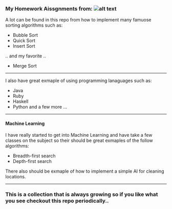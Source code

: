 ### My Homework Aissgnments from: ![alt text][logo]

A lot can be found in this repo from how to implement many famuose sorting algorithms such as:
+ Bubble Sort
+ Quick Sort
+ Insert Sort

.. and my favorite ..
+ Merge Sort

---
I also have great exmaple of using programming lanaguages such as:
+ Java
+ Ruby
+ Haskell
+ Python
and a few more ...

---
#### Machine Learning
I have really started to get into Machine Learning and have take a few classes on the subject so their should be great exmaples of the follow algorithms:

+ Breadth-first search
+ Depth-first search

There also should be exmaple of how to implement a simple AI for cleaning locations.

---
### This is a collection that is always growing so if you like what you see checkout this repo periodically.. 






[logo]: https://www.regis.edu/~/media/Images/Logos/RU-logo-official_rev.ashx?la=en "Logo Title Text 2"

